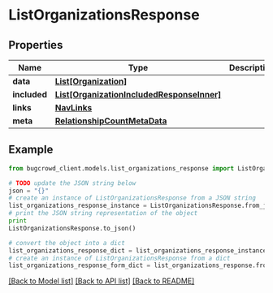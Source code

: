 # ListOrganizationsResponse


## Properties

Name | Type | Description | Notes
------------ | ------------- | ------------- | -------------
**data** | [**List[Organization]**](Organization.md) |  | 
**included** | [**List[OrganizationIncludedResponseInner]**](OrganizationIncludedResponseInner.md) |  | [optional] 
**links** | [**NavLinks**](NavLinks.md) |  | [optional] 
**meta** | [**RelationshipCountMetaData**](RelationshipCountMetaData.md) |  | [optional] 

## Example

```python
from bugcrowd_client.models.list_organizations_response import ListOrganizationsResponse

# TODO update the JSON string below
json = "{}"
# create an instance of ListOrganizationsResponse from a JSON string
list_organizations_response_instance = ListOrganizationsResponse.from_json(json)
# print the JSON string representation of the object
print
ListOrganizationsResponse.to_json()

# convert the object into a dict
list_organizations_response_dict = list_organizations_response_instance.to_dict()
# create an instance of ListOrganizationsResponse from a dict
list_organizations_response_form_dict = list_organizations_response.from_dict(list_organizations_response_dict)
```
[[Back to Model list]](../README.md#documentation-for-models) [[Back to API list]](../README.md#documentation-for-api-endpoints) [[Back to README]](../README.md)


